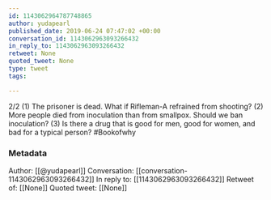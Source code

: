 ```yaml
---
id: 1143062964787748865
author: yudapearl
published_date: 2019-06-24 07:47:02 +00:00
conversation_id: 1143062963093266432
in_reply_to: 1143062963093266432
retweet: None
quoted_tweet: None
type: tweet
tags:

---
```


2/2 
(1) The prisoner is dead. What if Rifleman-A refrained from shooting? (2) More people died from inoculation than from smallpox. Should we ban inoculation? (3) Is there a drug that is good for men, good for women, and bad for a typical person?  #Bookofwhy

### Metadata

Author: [[@yudapearl]]
Conversation: [[conversation-1143062963093266432]]
In reply to: [[1143062963093266432]]
Retweet of: [[None]]
Quoted tweet: [[None]]
